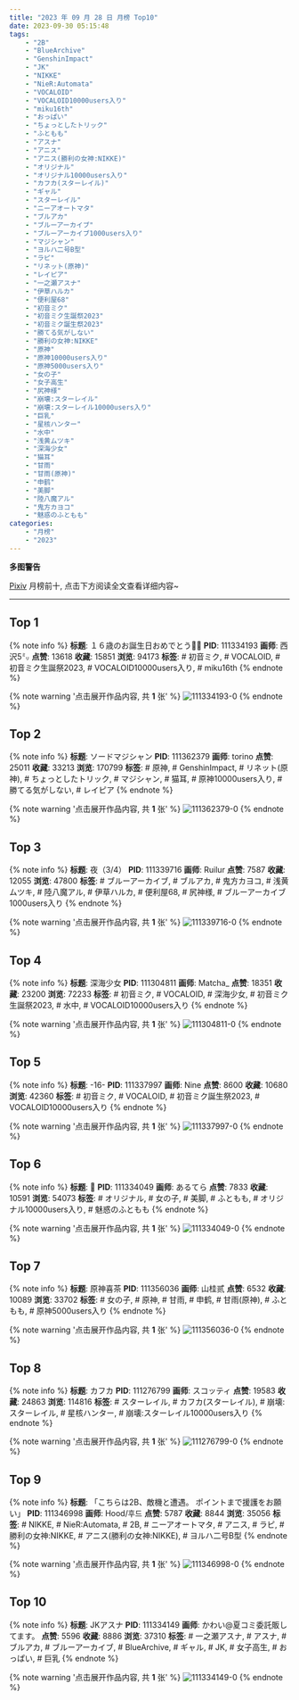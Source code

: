 ```yaml
---
title: "2023 年 09 月 28 日 月榜 Top10"
date: 2023-09-30 05:15:48
tags:
    - "2B"
    - "BlueArchive"
    - "GenshinImpact"
    - "JK"
    - "NIKKE"
    - "NieR:Automata"
    - "VOCALOID"
    - "VOCALOID10000users入り"
    - "miku16th"
    - "おっぱい"
    - "ちょっとしたトリック"
    - "ふともも"
    - "アスナ"
    - "アニス"
    - "アニス(勝利の女神:NIKKE)"
    - "オリジナル"
    - "オリジナル10000users入り"
    - "カフカ(スターレイル)"
    - "ギャル"
    - "スターレイル"
    - "ニーアオートマタ"
    - "ブルアカ"
    - "ブルーアーカイブ"
    - "ブルーアーカイブ1000users入り"
    - "マジシャン"
    - "ヨルハ二号B型"
    - "ラピ"
    - "リネット(原神)"
    - "レイピア"
    - "一之瀬アスナ"
    - "伊草ハルカ"
    - "便利屋68"
    - "初音ミク"
    - "初音ミク生誕祭2023"
    - "初音ミク誕生祭2023"
    - "勝てる気がしない"
    - "勝利の女神:NIKKE"
    - "原神"
    - "原神10000users入り"
    - "原神5000users入り"
    - "女の子"
    - "女子高生"
    - "尻神様"
    - "崩壊:スターレイル"
    - "崩壊:スターレイル10000users入り"
    - "巨乳"
    - "星核ハンター"
    - "水中"
    - "浅黄ムツキ"
    - "深海少女"
    - "猫耳"
    - "甘雨"
    - "甘雨(原神)"
    - "申鹤"
    - "美脚"
    - "陸八魔アル"
    - "鬼方カヨコ"
    - "魅惑のふともも"
categories:
    - "月榜"
    - "2023"
---
```


<i class="fa fa-triangle-exclamation"></i>**多图警告**<i class="fa fa-triangle-exclamation"></i>

[Pixiv](https://www.pixiv.net/) 月榜前十, 点击下方阅读全文查看详细内容~

<!-- more -->

---

## Top 1

{% note info %}
**标题**: １６歳のお誕生日おめでとう🎂🎉
**PID**: 111334193 **画师**: 西沢5㍉
**点赞**: 13618 **收藏**: 15851 **浏览**: 94173
**标签**: # 初音ミク, # VOCALOID, # 初音ミク生誕祭2023, # VOCALOID10000users入り, # miku16th
{% endnote %}

{% note warning '点击展开作品内容, 共 **1** 张' %}
![111334193-0](https://i.pixiv.re/img-original/img/2023/09/01/00/01/05/111334193_p0.jpg)
{% endnote %}

## Top 2

{% note info %}
**标题**: ソードマジシャン
**PID**: 111362379 **画师**: torino
**点赞**: 25011 **收藏**: 33213 **浏览**: 170799
**标签**: # 原神, # GenshinImpact, # リネット(原神), # ちょっとしたトリック, # マジシャン, # 猫耳, # 原神10000users入り, # 勝てる気がしない, # レイピア
{% endnote %}

{% note warning '点击展开作品内容, 共 **1** 张' %}
![111362379-0](https://i.pixiv.re/img-original/img/2023/09/02/01/46/43/111362379_p0.jpg)
{% endnote %}

## Top 3

{% note info %}
**标题**: 夜（3/4）
**PID**: 111339716 **画师**: Ruilur
**点赞**: 7587 **收藏**: 12055 **浏览**: 47800
**标签**: # ブルーアーカイブ, # ブルアカ, # 鬼方カヨコ, # 浅黄ムツキ, # 陸八魔アル, # 伊草ハルカ, # 便利屋68, # 尻神様, # ブルーアーカイブ1000users入り
{% endnote %}

{% note warning '点击展开作品内容, 共 **1** 张' %}
![111339716-0](https://i.pixiv.re/img-original/img/2023/09/01/04/04/31/111339716_p0.jpg)
{% endnote %}

## Top 4

{% note info %}
**标题**: 深海少女
**PID**: 111304811 **画师**: Matcha_
**点赞**: 18351 **收藏**: 23200 **浏览**: 72233
**标签**: # 初音ミク, # VOCALOID, # 深海少女, # 初音ミク生誕祭2023, # 水中, # VOCALOID10000users入り
{% endnote %}

{% note warning '点击展开作品内容, 共 **1** 张' %}
![111304811-0](https://i.pixiv.re/img-original/img/2023/08/31/00/37/50/111304811_p0.jpg)
{% endnote %}

## Top 5

{% note info %}
**标题**: -16-
**PID**: 111337997 **画师**: Nine
**点赞**: 8600 **收藏**: 10680 **浏览**: 42360
**标签**: # 初音ミク, # VOCALOID, # 初音ミク誕生祭2023, # VOCALOID10000users入り
{% endnote %}

{% note warning '点击展开作品内容, 共 **1** 张' %}
![111337997-0](https://i.pixiv.re/img-original/img/2023/09/01/02/04/25/111337997_p0.jpg)
{% endnote %}

## Top 6

{% note info %}
**标题**: 💙
**PID**: 111334049 **画师**: あるてら
**点赞**: 7833 **收藏**: 10591 **浏览**: 54073
**标签**: # オリジナル, # 女の子, # 美脚, # ふともも, # オリジナル10000users入り, # 魅惑のふともも
{% endnote %}

{% note warning '点击展开作品内容, 共 **1** 张' %}
![111334049-0](https://i.pixiv.re/img-original/img/2023/09/01/00/00/11/111334049_p0.png)
{% endnote %}

## Top 7

{% note info %}
**标题**: 原神喜茶
**PID**: 111356036 **画师**: 山桂贰
**点赞**: 6532 **收藏**: 10089 **浏览**: 33702
**标签**: # 女の子, # 原神, # 甘雨, # 申鹤, # 甘雨(原神), # ふともも, # 原神5000users入り
{% endnote %}

{% note warning '点击展开作品内容, 共 **1** 张' %}
![111356036-0](https://i.pixiv.re/img-original/img/2023/09/01/20/51/26/111356036_p0.jpg)
{% endnote %}

## Top 8

{% note info %}
**标题**: カフカ
**PID**: 111276799 **画师**: スコッティ
**点赞**: 19583 **收藏**: 24863 **浏览**: 114816
**标签**: # スターレイル, # カフカ(スターレイル), # 崩壊:スターレイル, # 星核ハンター, # 崩壊:スターレイル10000users入り
{% endnote %}

{% note warning '点击展开作品内容, 共 **1** 张' %}
![111276799-0](https://i.pixiv.re/img-original/img/2023/08/30/00/30/03/111276799_p0.jpg)
{% endnote %}

## Top 9

{% note info %}
**标题**: 「こちらは2B、敵機と遭遇。 ポイントまで援護をお願い」
**PID**: 111346998 **画师**: Hood/후드
**点赞**: 5787 **收藏**: 8844 **浏览**: 35056
**标签**: # NIKKE, # NieR:Automata, # 2B, # ニーアオートマタ, # アニス, # ラピ, # 勝利の女神:NIKKE, # アニス(勝利の女神:NIKKE), # ヨルハ二号B型
{% endnote %}

{% note warning '点击展开作品内容, 共 **1** 张' %}
![111346998-0](https://i.pixiv.re/img-original/img/2023/09/01/13/46/02/111346998_p0.png)
{% endnote %}

## Top 10

{% note info %}
**标题**: JKアスナ
**PID**: 111334149 **画师**: かわい@夏コミ委託販してます。
**点赞**: 5596 **收藏**: 8886 **浏览**: 37310
**标签**: # 一之瀬アスナ, # アスナ, # ブルアカ, # ブルーアーカイブ, # BlueArchive, # ギャル, # JK, # 女子高生, # おっぱい, # 巨乳
{% endnote %}

{% note warning '点击展开作品内容, 共 **1** 张' %}
![111334149-0](https://i.pixiv.re/img-original/img/2023/09/01/00/00/47/111334149_p0.jpg)
{% endnote %}

